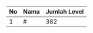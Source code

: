| No | Nama            | Jumlah Level |
|----|-----------------|--------------|
| 1  | #    |    382        |
